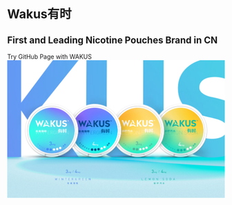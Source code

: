 # Wakus有时
## First and Leading Nicotine Pouches Brand in CN

Try GitHub Page with WAKUS \
<img src= "wakus1.png" width='600'/>
